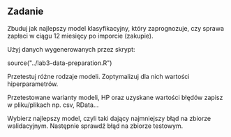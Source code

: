 ## Zadanie

Zbuduj jak najlepszy model klasyfikacyjny, który zaprognozuje, czy sprawa zapłaci w ciągu 12 miesięcy po imporcie (zakupie).

Użyj danych wygenerowanych przez skrypt:

  source("../lab3-data-preparation.R")

Przetestuj różne rodzaje modeli. Zoptymalizuj dla nich wartości hiperparametrów.

Przetestowane warianty modeli, HP oraz uzyskane wartości błędów zapisz w pliku/plikach np. csv, RData…

Wybierz najlepszy model, czyli taki dający najmniejszy błąd na zbiorze walidacyjnym. Następnie sprawdź błąd na zbiorze testowym.
